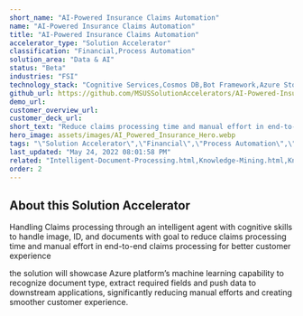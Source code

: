 ```yaml
---
short_name: "AI-Powered Insurance Claims Automation"
name: "AI-Powered Insurance Claims Automation"
title: "AI-Powered Insurance Claims Automation"
accelerator_type: "Solution Accelerator"
classification: "Financial,Process Automation"
solution_area: "Data & AI"
status: "Beta"
industries: "FSI"
technology_stack: "Cognitive Services,Cosmos DB,Bot Framework,Azure Storage,Form Recognizer,Luis"
github_url: https://github.com/MSUSSolutionAccelerators/AI-Powered-Insurance-Claims-Automation-Solution-Accelerator
demo_url: 
customer_overview_url: 
customer_deck_url: 
short_text: "Reduce claims processing time and manual effort in end-to-end claims processing for better customer experience"
hero_image: assets/images/AI_Powered_Insurance_Hero.webp
tags: "\"Solution Accelerator\",\"Financial\",\"Process Automation\",\"FSI\",\"Cognitive Services\",\"Cosmos DB\",\"Bot Framework\",\"Azure Storage\",\"Form Recognizer\",\"Luis\",\"Data & AI\",\"Beta\""
last_updated: "May 24, 2022 08:01:58 PM"
related: "Intelligent-Document-Processing.html,Knowledge-Mining.html,Knowledge-Mining---AML.html"
order: 2
---
```

## About this Solution Accelerator

Handling Claims processing through an intelligent agent with cognitive skills to handle image, ID, and documents with goal to reduce claims processing time and manual effort in end-to-end claims processing for better customer experience

the solution will showcase Azure platform’s machine learning capability to recognize document type, extract required fields and push data to downstream applications, significantly reducing manual efforts and creating smoother customer experience.
